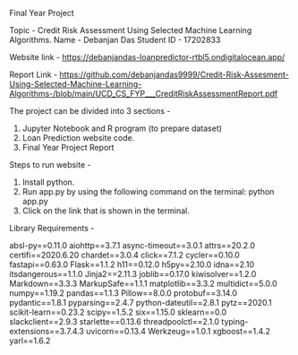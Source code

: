 Final Year Project

Topic - Credit Risk Assessment Using Selected Machine Learning Algorithms. 
Name - Debanjan Das
Student ID - 17202833

Website link - https://debanjandas-loanpredictor-rtbl5.ondigitalocean.app/


Report Link - https://github.com/debanjandas9999/Credit-Risk-Assesment-Using-Selected-Machine-Learning-Algorithms-/blob/main/UCD_CS_FYP___CreditRiskAssessmentReport.pdf

The project can be divided into 3 sections - 

1. Jupyter Notebook and R program (to prepare dataset)
2. Loan Prediction website code. 
3. Final Year Project Report 

Steps to run website - 

1. Install python.
2. Run app.py by using the following command on the terminal: python app.py 
3. Click on the link that is shown in the terminal. 

Library Requirements - 

absl-py==0.11.0
aiohttp==3.7.1
async-timeout==3.0.1
attrs==20.2.0
certifi==2020.6.20
chardet==3.0.4
click==7.1.2
cycler==0.10.0
fastapi==0.63.0
Flask==1.1.2
h11==0.12.0
h5py==2.10.0
idna==2.10
itsdangerous==1.1.0
Jinja2==2.11.3
joblib==0.17.0
kiwisolver==1.2.0
Markdown==3.3.3
MarkupSafe==1.1.1
matplotlib==3.3.2
multidict==5.0.0
numpy==1.19.2
pandas==1.1.3
Pillow==8.0.0
protobuf==3.14.0
pydantic==1.8.1
pyparsing==2.4.7
python-dateutil==2.8.1
pytz==2020.1
scikit-learn==0.23.2
scipy==1.5.2
six==1.15.0
sklearn==0.0
slackclient==2.9.3
starlette==0.13.6
threadpoolctl==2.1.0
typing-extensions==3.7.4.3
uvicorn==0.13.4
Werkzeug==1.0.1
xgboost==1.4.2
yarl==1.6.2
